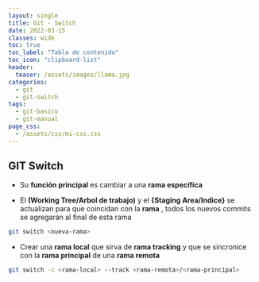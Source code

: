 ```yaml
---
layout: single
title: Git - Switch
date: 2022-03-15
classes: wide
toc: true
toc_label: "Tabla de contenido"
toc_icon: "clipboard-list"
header:
  teaser: /assets/images/llama.jpg
categories:
  - git
  - git-switch
tags:
  - git-basico
  - git-manual
page_css: 
  - /assets/css/mi-css.css
---
```


## GIT Switch

* Su **función principal** es cambiar a una **rama específica**

* El **(Working Tree/Arbol de trabajo)** y el **{Staging Area/Indice}** se actualizan para que coincidan con la **rama** , todos los nuevos commits se agregarán al final de esta rama

```bash
git switch <nueva-rama>
```

* Crear una **rama local** que sirva de **rama tracking** y que se sincronice con la **rama principal** de una **rama remota**

```bash
git switch -c <rama-local> --track <rama-remota>/<rama-principal>
```
